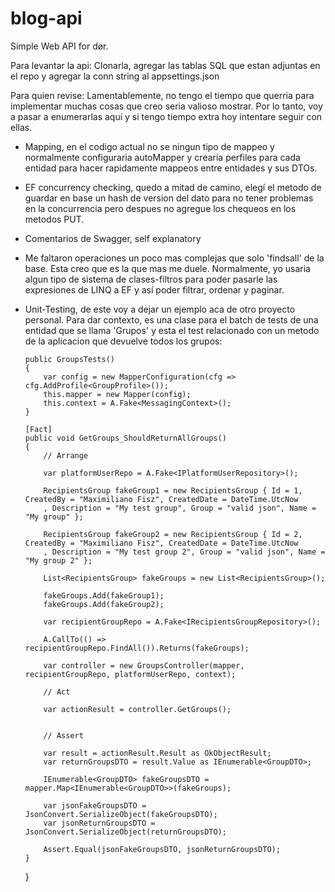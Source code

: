# blog-api
Simple Web API for dør.

Para levantar la api:
Clonarla, agregar las tablas SQL que estan adjuntas en el repo y agregar la conn string al appsettings.json

Para quien revise:
Lamentablemente, no tengo el tiempo que querria para implementar muchas cosas que creo seria valioso mostrar. Por lo tanto, voy a pasar a enumerarlas aquí y si tengo tiempo extra hoy intentare seguir con ellas.
  - Mapping, en el codigo actual no se ningun tipo de mappeo y normalmente configuraria autoMapper y crearia perfiles para cada entidad para hacer rapidamente mappeos entre entidades y sus DTOs.
  - EF concurrency checking, quedo a mitad de camino, elegí el metodo de guardar en base un hash de version del dato para no tener problemas en la concurrencia pero despues no agregue los chequeos en los metodos PUT.
  - Comentarios de Swagger, self explanatory
  - Me faltaron operaciones un poco mas complejas que solo 'findsall' de la base. Esta creo que es la que mas me duele. Normalmente, yo usaria algun tipo de sistema de clases-filtros para poder pasarle las expresiones de LINQ a EF y así poder filtrar, ordenar y paginar.
  - Unit-Testing, de este voy a dejar un ejemplo aca de otro proyecto personal. Para dar contexto, es una clase para el batch de tests de una entidad que se llama 'Grupos' y esta el test relacionado con un metodo de la aplicacion que devuelve todos los grupos:

        public GroupsTests()
        {
            var config = new MapperConfiguration(cfg => cfg.AddProfile<GroupProfile>());
            this.mapper = new Mapper(config);
            this.context = A.Fake<MessagingContext>();
        }

        [Fact]
        public void GetGroups_ShouldReturnAllGroups()
        {
            // Arrange
            
            var platformUserRepo = A.Fake<IPlatformUserRepository>();

            RecipientsGroup fakeGroup1 = new RecipientsGroup { Id = 1, CreatedBy = "Maximiliano Fisz", CreatedDate = DateTime.UtcNow
            , Description = "My test group", Group = "valid json", Name = "My group" };

            RecipientsGroup fakeGroup2 = new RecipientsGroup { Id = 2, CreatedBy = "Maximiliano Fisz", CreatedDate = DateTime.UtcNow
            , Description = "My test group 2", Group = "valid json", Name = "My group 2" };

            List<RecipientsGroup> fakeGroups = new List<RecipientsGroup>();

            fakeGroups.Add(fakeGroup1);
            fakeGroups.Add(fakeGroup2);

            var recipientGroupRepo = A.Fake<IRecipientsGroupRepository>();
            
            A.CallTo(() => recipientGroupRepo.FindAll()).Returns(fakeGroups);

            var controller = new GroupsController(mapper, recipientGroupRepo, platformUserRepo, context);

            // Act

            var actionResult = controller.GetGroups();


            // Assert

            var result = actionResult.Result as OkObjectResult;
            var returnGroupsDTO = result.Value as IEnumerable<GroupDTO>;

            IEnumerable<GroupDTO> fakeGroupsDTO = mapper.Map<IEnumerable<GroupDTO>>(fakeGroups);

            var jsonFakeGroupsDTO = JsonConvert.SerializeObject(fakeGroupsDTO);
            var jsonReturnGroupsDTO = JsonConvert.SerializeObject(returnGroupsDTO);

            Assert.Equal(jsonFakeGroupsDTO, jsonReturnGroupsDTO);
        }
    }
